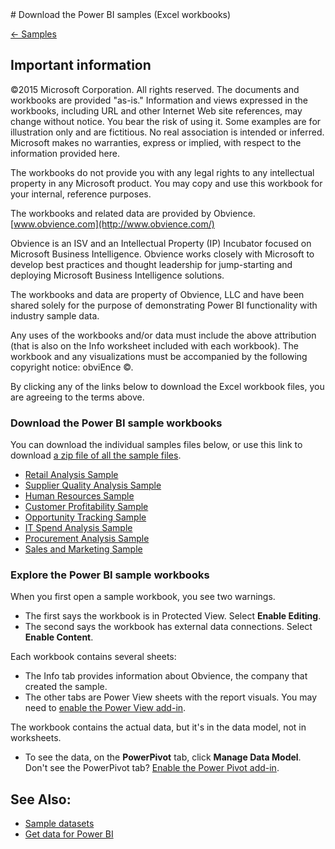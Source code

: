 <properties pageTitle="Download the Power BI samples (Excel workbooks)" description="Download the Power BI samples (Excel workbooks)" services="powerbi" documentationCenter="" authors="v-anpasi" manager="mblythe" editor=""/>
<tags ms.service="powerbi" ms.devlang="NA" ms.topic="article" ms.tgt_pltfrm="NA" ms.workload="powerbi" ms.date="06/16/2015" ms.author="v-anpasi"/>
# Download the Power BI samples (Excel workbooks)

[← Samples](https://support.powerbi.com/knowledgebase/topics/75672-samples)

## Important information

 ©2015 Microsoft Corporation. All rights reserved. The documents and workbooks are provided "as-is." Information and views expressed in the workbooks, including URL and other Internet Web site references, may change without notice. You bear the risk of using it. Some examples are for illustration only and are fictitious. No real association is intended or inferred. Microsoft makes no warranties, express or implied, with respect to the information provided here.

The workbooks do not provide you with any legal rights to any intellectual property in any Microsoft product. You may copy and use this workbook for your internal, reference purposes.

The workbooks and related data are provided by Obvience. [www.obvience.com](http://www.obvience.com/)

Obvience is an ISV and an Intellectual Property (IP) Incubator focused on Microsoft Business Intelligence. Obvience works closely with Microsoft to develop best practices and thought leadership for jump-starting and deploying Microsoft Business Intelligence solutions.

The workbooks and data are property of Obvience, LLC and have been shared solely for the purpose of demonstrating Power BI functionality with industry sample data.

Any uses of the workbooks and/or data must include the above attribution (that is also on the Info worksheet included with each workbook). The workbook and any visualizations must be accompanied by the following copyright notice: obviEnce ©.

By clicking any of the links below to download the Excel workbook files, you are agreeing to the terms above.

### Download the Power BI sample workbooks

You can download the individual samples files below, or use this link to download [a zip file of all the sample files](http://go.microsoft.com/fwlink/?LinkId=535020).

-   [Retail Analysis Sample](http://go.microsoft.com/fwlink/?LinkId=529778)
-   [Supplier Quality Analysis Sample](http://go.microsoft.com/fwlink/?LinkId=529779)
-   [Human Resources Sample](http://go.microsoft.com/fwlink/?LinkId=529780)
-   [Customer Profitability Sample](http://go.microsoft.com/fwlink/?LinkId=529781)
-   [Opportunity Tracking Sample](http://go.microsoft.com/fwlink/?LinkId=529782)
-   [IT Spend Analysis Sample](http://go.microsoft.com/fwlink/?LinkId=529783)
-   [Procurement Analysis Sample](http://go.microsoft.com/fwlink/?LinkId=529784)
-   [Sales and Marketing Sample](http://go.microsoft.com/fwlink/?LinkId=529785)

### Explore the Power BI sample workbooks

When you first open a sample workbook, you see two warnings.

-   The first says the workbook is in Protected View. Select **Enable Editing**.
-   The second says the workbook has external data connections. Select **Enable Content**.

Each workbook contains several sheets:

-   The Info tab provides information about Obvience, the company that created the sample.
-   The other tabs are Power View sheets with the report visuals. You may need to [enable the Power View add-in](https://support.office.com/en-US/article/Create-a-Power-View-sheet-in-Excel-2013-B23D768D-7586-47FE-97BD-89B80967A405#__toc328591957).

The workbook contains the actual data, but it's in the data model, not in worksheets.
-   To see the data, on the **PowerPivot** tab, click **Manage Data Model**.  
    Don't see the PowerPivot tab? [Enable the Power Pivot add-in](https://support.office.com/en-US/article/Start-Power-Pivot-in-Microsoft-Excel-2013-add-in-A891A66D-36E3-43FC-81E8-FC4798F39EA8). 

## See Also:

-  [Sample datasets](http://support.powerbi.com/knowledgebase/articles/471112-sample-datasets)
-  [Get data for Power BI](http://support.powerbi.com/knowledgebase/articles/434354-get-data)
